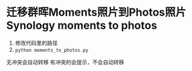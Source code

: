 # 迁移群晖Moments照片到Photos照片 Synology moments to photos


1. 修改代码里的路径
2. `python moments_to_photos.py`

无冲突会自动转移
有冲突的会提示，不会自动转移

